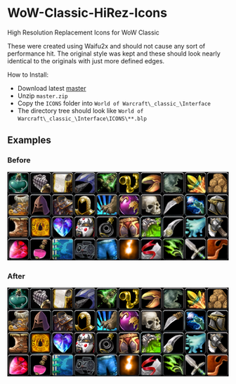 # WoW-Classic-HiRez-Icons
High Resolution Replacement Icons for WoW Classic

These were created using Waifu2x and should not cause any sort of performance hit. The original style was kept and these should look nearly identical to the originals with just more defined edges.

How to Install:
- Download latest [master](https://github.com/psynct/WoW-Classic-HiRez-Icons/archive/master.zip)
- Unzip `master.zip`
- Copy the `ICONS` folder into `World of Warcraft\_classic_\Interface`
- The directory tree should look like `World of Warcraft\_classic_\Interface\ICONS\**.blp`

## Examples

### Before
![Before Icons](https://github.com/psynct/WoW-Classic-HiRez-Icons/blob/master/before_examples.png?raw=true)

### After
![After Icons](https://github.com/psynct/WoW-Classic-HiRez-Icons/blob/master/after_examples.png?raw=true)
